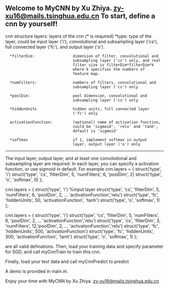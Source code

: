 Welcome to MyCNN by Xu Zhiya. zy-xu16@mails.tsinghua.edu.cn
To start, define a cnn by yourself!
--------------------------------------------------------------------
cnn structure
  layers: layers of the cnn (* is required)
      *type:                      type of the layer, could be input layer ('i'), convolutional 
                                  and subsampling layer ('cs'), full connected layer ('fc'), 
                                  and output layer ('o').

      *filterDim:                 dimension of filter, convolutional and
                                  subsampling layer ('cs') only, and real
                                  filter size is filterDim*filterDim*k
                                  where k specifies the numbers of
                                  feature map.

      *numFilters:                numbers of filters, convolutional and
                                  subsampling layer ('cs') only

      *poolDim:                   pool dimension, convolutional and
                                  subsampling layer ('cs') only

      *hiddenUnits                hidden units, full connected layer 
                                  ('fc') only

      activationFunction:         (optional) name of activation function, 
                                  could be 'sigmoid', 'relu' and 'tanh', 
                                  default is 'sigmoid'

      *softmax                    if 1, implement softmax in output
                                  layer, output layer ('o') only
--------------------------------------------------------------------
The input layer, output layer, and at least one convolutional and 
subsampling layer are required. In each layer, you can specify a
activation function, or use sigmoid in default.
For example
cnn.layers = {
    struct('type', 'i')
    struct('type', 'cs', 'filterDim', 5, 'numFilters', 6, 'poolDim', 2)
    struct('type', 'o', 'softmax', 0)
};

cnn.layers = {
    struct('type', 'i') %input layer
    struct('type', 'cs', 'filterDim', 5, 'numFilters', 6, 'poolDim', 2, ...
        'activationFunction','relu')
    struct('type', 'fc', 'hiddenUnits', 50, 'activationFunction', 'tanh')
    struct('type', 'o', 'softmax', 1)
};

cnn.layers = {
    struct('type', 'i')
    struct('type', 'cs', 'filterDim', 5, 'numFilters', 6, 'poolDim', 2, ...
        'activationFunction','relu')
    struct('type', 'cs', 'filterDim', 3, 'numFilters', 12,'poolDim', 2, ...
        'activationFunction','relu')
    struct('type', 'fc', 'hiddenUnits', 500, 'activationFunction')
    struct('type', 'fc', 'hiddenUnits', 300, 'activationFunction', 'tanh')
    struct('type', 'o', 'softmax', 1)
};

are all valid definations.
Then, load your training data and specify parameter for SGD, and call
myCnnTrain to train this cnn.

Finally, load your test data and call myCnnPredict to predict

A demo is provided in main.m.

Enjoy your time with MyCNN by Xu Zhiya.
zy-xu16@mails.tsinghua.edu.cn
